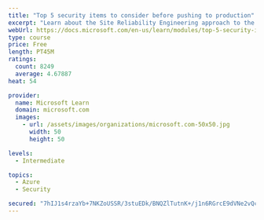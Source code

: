 ```yaml
---
title: "Top 5 security items to consider before pushing to production"
excerpt: "Learn about the Site Reliability Engineering approach to the challenge of assuring reliability and gain a better understanding of why it matters."
webUrl: https://docs.microsoft.com/en-us/learn/modules/top-5-security-items-to-consider/
type: course
price: Free
length: PT45M
ratings:
  count: 8249
  average: 4.67887
heat: 54

provider:
  name: Microsoft Learn
  domain: microsoft.com
  images:
    - url: /assets/images/organizations/microsoft.com-50x50.jpg
      width: 50
      height: 50

levels:
  - Intermediate

topics:
  - Azure
  - Security

secured: "7hIJ1s4rzaYb+7NKZoUSSR/3stuEDk/BNQZlTutnK+/j1n6RGrcE9dVNe2vQc/XnV48Y2lF517yBBrGwdaYlVjmDVIVV8Y/VA8AMbNlfqnE95Fe4hbWdneI4R1o1dO7nR/oQP1ArIU+ZtFNHoZH+KiNKrQ3V5EWHaNAVuCtBpKuuBH43scAQFts9BNvtiS23OoLSHJkHKNrsoVbxtpHyi+agshcFlrPUHJI1YDIavC6jFu0CH32vNOs6/6ZXUfyq7MVkkA1u5cHRB0isOLvxKHHOSPUzEgbTLqv5W+WZDToBFhxvwApKSxOfaeWmWQVidJXrw1ciRmnPPHP6W+lDYjJaKxl0NA/9ulLTDO2vZqwqFF4ejwEaO88GMnuns0722evohmXNJw9rXAqd/cRQdeeTqGm0oTwgBlTrvafjr24=;qhEocRVn4BVetw8Lfpe79g=="
---
```


